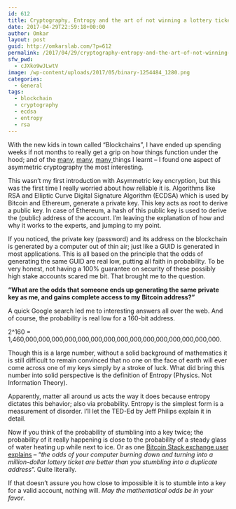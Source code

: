 ```yaml
---
id: 612
title: Cryptography, Entropy and the art of not winning a lottery ticket
date: 2017-04-29T22:59:18+00:00
author: Omkar
layout: post
guid: http://omkarslab.com/?p=612
permalink: /2017/04/29/cryptography-entropy-and-the-art-of-not-winning-a-lottery-ticket/
sfw_pwd:
  - cJXko9wJLwtV
image: /wp-content/uploads/2017/05/binary-1254484_1280.png
categories:
  - General
tags:
  - blockchain
  - cryptography
  - ecdsa
  - entropy
  - rsa
---
```

With the new kids in town called &#8220;Blockchains&#8221;, I have ended up spending weeks if not months to really get a grip on how things function under the hood; and of the <a href="https://en.bitcoin.it/wiki/Proof_of_work" target="_blank">many</a>, <a href="https://en.wikipedia.org/wiki/Smart_contract" target="_blank">many</a>, <a href="http://www.michaelnielsen.org/ddi/how-the-bitcoin-protocol-actually-works/" target="_blank">many </a>things I learnt – I found one aspect of asymmetric cryptography the most interesting.

This wasn’t my first introduction with Asymmetric key encryption, but this was the first time I really worried about how reliable it is. Algorithms like RSA and Elliptic Curve Digital Signature Algorithm (ECDSA) which is used by Bitcoin and Ethereum, generate a private key. This key acts as root to derive a public key. In case of Ethereum, a hash of this public key is used to derive the (public) address of the account. I’m leaving the explanation of how and why it works to the experts, and jumping to my point.

If you noticed, the private key (password) and its address on the blockchain is generated by a computer out of thin air; just like a GUID is generated in most applications. This is all based on the principle that the odds of generating the same GUID are real low, putting all faith in probability. To be very honest, not having a 100% guarantee on security of these possibly high stake accounts scared me bit. That brought me to the question.

**“What are the odds that someone ends up generating the same private key as me, and gains complete access to my Bitcoin address?”**

A quick Google search led me to interesting answers all over the web. And of course, the probability is real low for a 160-bit address.

2^160 = 1,460,000,000,000,000,000,000,000,000,000,000,000,000,000,000,000.

Though this is a large number, without a solid background of mathematics it is still difficult to remain convinced that no one on the face of earth will ever come across one of my keys simply by a stroke of luck. What did bring this number into solid perspective is the definition of Entropy (Physics. Not Information Theory).

Apparently, matter all around us acts the way it does because entropy dictates this behavior; also via probability. Entropy is the simplest form is a measurement of disorder. I’ll let the TED-Ed by Jeff Philips explain it in detail.



Now if you think of the probability of stumbling into a key twice; the probability of it really happening is close to the probability of a steady glass of water heating up while next to ice. Or as one <a href="https://bitcoin.stackexchange.com/a/7732/47442" target="_blank">Bitcoin Stack exchange user explains</a> – “_the odds of your computer burning down and turning into a million-dollar lottery ticket are better than you stumbling into a duplicate address_”. Quite literally.

If that doesn&#8217;t assure you how close to impossible it is to stumble into a key for a valid account, nothing will. _May the mathematical odds be in your favor_.